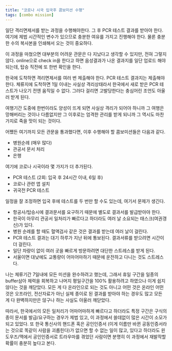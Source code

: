 ```yaml
---
title: "코로나 시국 입국후 콤보미션 수행"
tags: [combo mission]
---
```


일단 격리면제서를 받는 과정을 수행해야한다. 그 후 PCR 테스트 결과를 받아야 한다. 여기에 제법 시간적인 변수가 있으므로 충분한 여유를 가지고 진행해야 한다. 물론 충분한 수의 복사본을 인쇄해서 오는 것이 중요하다.

이 과정을 마쳤으면 대부분의 어려운 관문은 다 지났다고 생각할 수 있지만, 전혀 그렇지 않다. 
online으로 check in을 한다고 하면 음성결과가 나온 결과지를 일단 업로드 해야 되는데, 탑승 직전에 또 한번 확인을 한다. 

한국에 도착하면 격리면제서를 여러 번 제출해야 한다. PCR 테스트 결과지는 제출해야 한다. 체류지에 도착하면 1일 이내는 사실상 격리상태라서 한국에서 새로 받은 PCR 테스트가 나오기 전엔 움직일 수 없다. 그러다 걸리면 고발당한다는 충심어린 조언도 아울러 받게 된다. 

여행기간 도중에 한번이라도 양성이 뜨게 되면 사실상 격리가 되어야 하니까 그 여행은 망해버리는 것이나 다름없지만 그 이후로는 엄격한 관리를 받게 되니까 그 역시도 마찬가지로 죽을 맛이 되는 것이다.

어쨌든 여기까지 모든 관문을 통과했다면, 이후 수행해야 할 콤보미션들은 다음과 같다.
- 병원순례 (매우 많다)
- 관공서 문서 처리
- 은행 

여기에 코로나 시국이라 몇 가지가 더 추가된다.
- PCR 테스트 (2회: 입국 후 24시간 이내, 6일 후)
- 코로나 관련 앱 설치
- 귀국전 PCR 테스트

일정을 잘 조정하면 입국 후에 테스트를 두 번만 할 수도 있는데, 여기서 문제가 생긴다.

- 항공사/탑승시에 결과문서를 요구하기 때문에 별도로 결과서를 발급받아야 한다.
- 한국이 아무리 관공서 일처리가 빠르다고 하더라도 여러 날 소요되는 태스크(여권갱신)가 있다.
- 병원 순례를 할 때도 혈액검사 같은 것은 결과를 받는데 여러 날이 걸린다. 
- PCR 테스트 결과는 대기 하루가 지난 뒤에 통보된다. 결과서류를 받으려면 시간이 더 걸린다.
- 일단 차량이 없이 여러 곳을 빠르게 방문하려면 대단한 스트레스를 받게 된다. 
- 서울이면 대낮에도 교통량이 어마어마하기 때문에 운전하고 다니는 것도 스트레스다.

나는 체류기간 7일내에 모든 미션을 완수하려고 했는데, 그래서 휴일 구간을 일종의 buffer삼아 체력을 회복하고 나머지 평일구간을 100% 활용하려고 하였으나 이게 쉽지 않다는 것을 깨닫았다. 모든 게 다 온라인으로 되는 것도 아니고 어떤 것은 온라인 어떤 것은 오프라인, 전산자료가 아닌 실제 종이로 된 결과를 받아야 하는 경우도 많고 모든 게 다 완벽하지만은 않구나 하는 사실도 아울러 깨닫았다.

따라서, 한국에서의 모든 일처리가 어마어마하게 빠르다고 하더라도 특정 구간은 구식의 종이 문서를 발급/요구하는 경우가 제법 있고, 이 과정에서 쓸데없이 많은 시간이 소모가 되고 있었다. 또 한국 통신사의 핸드폰 혹은 공인인증서 (이게 이름만 바뀐 공동인증서라는 것으로 똑같이 사람을 괴롭힌다)가 없으면 할 수 없는 일이 많고, 있다고 하더라도 윈도우즈/맥에서 공인인증서로 트라우마를 겪었던 사람이면 분명히 이 과정에서 재발작할 확률이 충분히 높다고 본다. 

